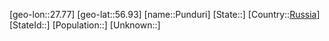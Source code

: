 ﻿---
location: [56.93,27.77]
type: City
tags:
- geo/City


SpocWebEntityId: 33550
isDeleted: false
confidential: public

---
[geo-lon::27.77]
[geo-lat::56.93]
[name::Punduri]
[State::]
[Country::[Russia](geo/Continent/Europe/Russia.md)]
[StateId::]
[Population::]
[Unknown::]

